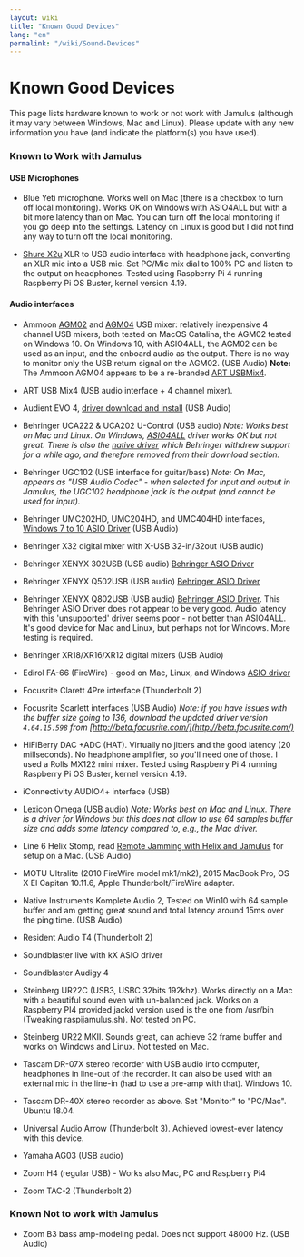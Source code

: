 ```yaml
---
layout: wiki
title: "Known Good Devices"
lang: "en"
permalink: "/wiki/Sound-Devices"
---
```


# Known Good Devices

This page lists hardware known to work or not work with Jamulus (although it may vary between Windows, Mac and Linux). Please update with any new information you have (and indicate the platform(s) you have used).

### Known to Work with Jamulus

#### USB Microphones

* Blue Yeti microphone. Works well on Mac (there is a checkbox to turn off local monitoring). Works OK on Windows with ASIO4ALL but with a bit more latency than on Mac. You can turn off the local monitoring if you go deep into the settings. Latency on Linux is good but I did not find any way to turn off the local monitoring.

* [Shure X2u](https://www.shure.com/en-GB/products/accessories/x2u-xlr-usb-interface) XLR to USB audio interface with headphone jack, converting an XLR mic into a USB mic. Set PC/Mic mix dial to 100% PC and listen to the output on headphones. Tested using Raspberry Pi 4 running Raspberry Pi OS Buster, kernel version 4.19.


#### Audio interfaces

* Ammoon [AGM02](https://www.ammoon.com/p-i3974.html) and [AGM04](https://www.ammoon.com/p-i4049.html) USB mixer: relatively inexpensive 4 channel USB mixers, both tested on MacOS Catalina, the AGM02 tested on Windows 10. On Windows 10, with ASIO4ALL, the AGM02 can be used as an input, and the onboard audio as the output. There is no way to monitor only the USB return signal on the AGM02.  (USB Audio)
**Note:** The Ammoon AGM04 appears to be a re-branded [ART USBMix4](https://artproaudio.com/product/usbmix4-four-channel-mixer-usb-audio-interface/).

* ART USB Mix4 (USB audio interface + 4 channel mixer).

* Audient EVO 4, [driver download and install](https://evo.audio/driver-installation/) (USB Audio)

* Behringer UCA222 & UCA202 U-Control (USB audio) _Note: Works best on Mac and Linux. On Windows, [ASIO4ALL](https://www.asio4all.org/) driver works OK but not great. There is also the [native driver](http://www.behringerdownload.de/_software/BEHRINGER_2902_X64_2.8.40.zip) which Behringer withdrew support for a while ago, and therefore removed from their download section._

* Behringer UGC102 (USB interface for guitar/bass) _Note: On Mac, appears as "USB Audio Codec" - when selected for input and output in Jamulus, the UGC102 headphone jack is the output (and cannot be used for input)._

* Behringer UMC202HD, UMC204HD, and UMC404HD interfaces, [Windows 7 to 10 ASIO Driver](http://downloads.music-group.com/software/behringer/UMC/UMC-Driver_4-59-0.zip) (USB Audio)

* Behringer X32 digital mixer with X-USB 32-in/32out (USB audio)

* Behringer XENYX 302USB (USB audio) [Behringer ASIO Driver](http://www.behringerdownload.de/_software/BEHRINGER_2902_X64_2.8.40.zip)

* Behringer XENYX Q502USB (USB audio) [Behringer ASIO Driver](http://www.behringerdownload.de/_software/BEHRINGER_2902_X64_2.8.40.zip)

* Behringer XENYX Q802USB (USB audio) [Behringer ASIO Driver](http://www.behringerdownload.de/_software/BEHRINGER_2902_X64_2.8.40.zip).  This Behringer ASIO Driver does not appear to be very good.  Audio latency with this 'unsupported' driver seems poor - not better than ASIO4ALL.  It's good device for Mac and Linux, but perhaps not for Windows.  More testing is required.

* Behringer XR18/XR16/XR12 digital mixers (USB Audio)

* Edirol FA-66 (FireWire) - good on Mac, Linux, and Windows [ASIO driver](https://www.roland.com/global/products/fa-66/downloads/)

* Focusrite Clarett 4Pre interface (Thunderbolt 2)

* Focusrite Scarlett interfaces (USB Audio) _Note: if you have issues with the buffer size going to 136, download the updated driver version `4.64.15.598` from [http://beta.focusrite.com/](http://beta.focusrite.com/)_

* HiFiBerry DAC +ADC (HAT). Virtually no jitters and the good latency (20 millseconds). No headphone amplifier, so you'll need one of those. I used a Rolls MX122 mini mixer. Tested using Raspberry Pi 4 running Raspberry Pi OS Buster, kernel version 4.19.

* iConnectivity AUDIO4+ interface (USB)

* Lexicon Omega (USB audio) _Note: Works best on Mac and Linux. There is a driver for Windows but this does not allow to use 64 samples buffer size and adds some latency compared to, e.g., the Mac driver._

* Line 6 Helix Stomp, read [Remote Jamming with Helix and Jamulus](https://jimamsden.wordpress.com/2020/04/04/remote-jamming-with-helix-and-jamulus/) for setup on a Mac. (USB Audio)

* MOTU Ultralite (2010 FireWire model mk1/mk2), 2015 MacBook Pro, OS X El Capitan 10.11.6, Apple Thunderbolt/FireWire adapter.

* Native Instruments Komplete Audio 2, Tested on Win10 with 64 sample buffer and am getting great sound and total latency around 15ms over the ping time. (USB Audio)

* Resident Audio T4 (Thunderbolt 2)

* Soundblaster live with kX ASIO driver

* Soundblaster Audigy 4

* Steinberg UR22C (USB3, USBC 32bits 192khz). Works directly on a Mac with a beautiful sound even with un-balanced jack. Works on a Raspberry PI4 provided jackd version used is the one from /usr/bin (Tweaking raspijamulus.sh).  Not tested on PC.

* Steinberg UR22 MKII. Sounds great, can achieve 32 frame buffer and works on Windows and Linux. Not tested on Mac.

* Tascam DR-07X stereo recorder with USB audio into computer,  headphones in line-out of the recorder. It can also be used with an external mic in the line-in (had to use a pre-amp with that). Windows 10.

* Tascam DR-40X stereo recorder as above. Set "Monitor" to "PC/Mac". Ubuntu 18.04.

* Universal Audio Arrow (Thunderbolt 3). Achieved lowest-ever latency with this device.

* Yamaha AG03 (USB audio)

* Zoom H4 (regular USB) - Works also Mac, PC and Raspberry Pi4

* Zoom TAC-2 (Thunderbolt 2)

### Known Not to work with Jamulus
* Zoom B3 bass amp-modeling pedal. Does not support 48000 Hz. (USB Audio)
